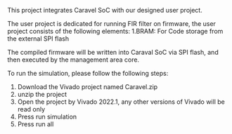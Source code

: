 This project integrates Caravel SoC with our designed user project.

The user project is dedicated for running FIR filter on firmware, the user project consists of the following elements:
1.BRAM: For Code storage from the external SPI flash


The compiled firmware will be written into Caraval SoC via SPI flash, and then executed by the management area core.


To run the simulation, please follow the following steps:
1. Download the Vivado project named Caravel.zip
2. unzip the project
3. Open the project by Vivado 2022.1, any other versions of Vivado will be read only
4. Press run simulation
5. Press run all  
